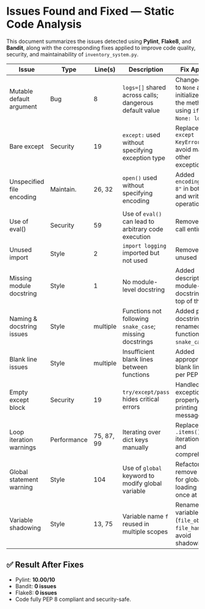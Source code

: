 # Issues Found and Fixed — Static Code Analysis

This document summarizes the issues detected using **Pylint**, **Flake8**, and **Bandit**, along with the corresponding fixes applied to improve code quality, security, and maintainability of `inventory_system.py`.

| Issue                     | Type          | Line(s)     | Description                                                                                  | Fix Approach                                                                                                 |
|---------------------------|---------------|-------------|----------------------------------------------------------------------------------------------|---------------------------------------------------------------------------------------------------------------|
| Mutable default argument  | Bug           | 8           | `logs=[]` shared across calls; dangerous default value                                       | Changed default to `None` and initialized inside the method using `if logs is None: logs = []`.                |
| Bare except               | Security      | 19          | `except:` used without specifying exception type                                            | Replaced with `except KeyError:` to avoid masking other exceptions.                                          |
| Unspecified file encoding | Maintain.     | 26, 32      | `open()` used without specifying encoding                                                    | Added `encoding="utf-8"` in both read and write file operations.                                             |
| Use of eval()             | Security      | 59          | Use of `eval()` can lead to arbitrary code execution                                         | Removed `eval()` call entirely.                                                                              |
| Unused import             | Style         | 2           | `import logging` imported but not used                                                       | Removed the unused import.                                                                                   |
| Missing module docstring  | Style         | 1           | No module-level docstring                                                                    | Added descriptive module-level docstring at the top of the file.                                             |
| Naming & docstring issues | Style         | multiple    | Functions not following `snake_case`; missing docstrings                                     | Added proper docstrings and renamed all functions to `snake_case`.                                          |
| Blank line issues         | Style         | multiple    | Insufficient blank lines between functions                                                   | Added appropriate blank lines as per PEP 8.                                                                  |
| Empty except block        | Security      | 19          | `try/except/pass` hides critical errors                                                      | Handled exception properly by printing an error message.                                                     |
| Loop iteration warnings   | Performance   | 75, 87, 99  | Iterating over dict keys manually                                                            | Replaced with `.items()` iteration in loops and comprehensions.                                              |
| Global statement warning  | Style         | 104         | Use of `global` keyword to modify global variable                                           | Refactored to remove the need for global by loading data once at startup.                                   |
| Variable shadowing        | Style         | 13, 75      | Variable name `f` reused in multiple scopes                                                  | Renamed variables (`file_obj`, `file_handle`) to avoid shadowing.                                           |

## ✅ Result After Fixes

- Pylint: **10.00/10**
- Bandit: **0 issues**
- Flake8: **0 issues**
- Code fully PEP 8 compliant and security-safe.